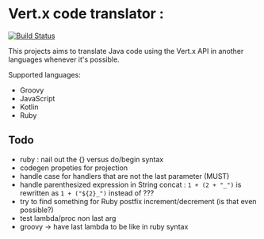 Vert.x code translator :
========

[![Build Status](https://github.com/vert-x3/vertx-codetrans/workflows/CI/badge.svg?branch=3.9)](https://github.com/vert-x3/vertx-codetrans/actions?query=workflow%3ACI)

This projects aims to translate Java code using the Vert.x API in another languages whenever it's possible.

Supported languages:

* Groovy
* JavaScript
* Kotlin
* Ruby

## Todo

- ruby : nail out the {} versus do/begin syntax
- codegen propeties for projection
- handle case for handlers that are not the last parameter (MUST)
- handle parenthesized expression in String concat : `1 + (2 + "_")` is rewritten as `1 + ("${2}_")` instead of ???
- try to find something for Ruby postfix increment/decrement (is that even possible?)
- test lambda/proc non last arg
- groovy -> have last lambda to be like in ruby syntax
